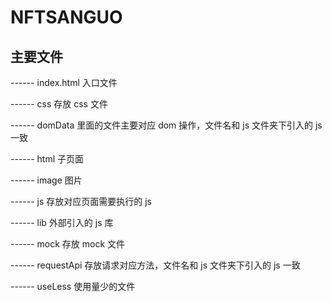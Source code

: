 # NFTSANGUO

## 主要文件

------ index.html 入口文件

------ css 存放 css 文件

------ domData 里面的文件主要对应 dom 操作，文件名和 js 文件夹下引入的 js 一致

------ html 子页面

------ image 图片

------ js 存放对应页面需要执行的 js

------ lib 外部引入的 js 库

------ mock 存放 mock 文件

------ requestApi 存放请求对应方法，文件名和 js 文件夹下引入的 js 一致

------ useLess 使用量少的文件
